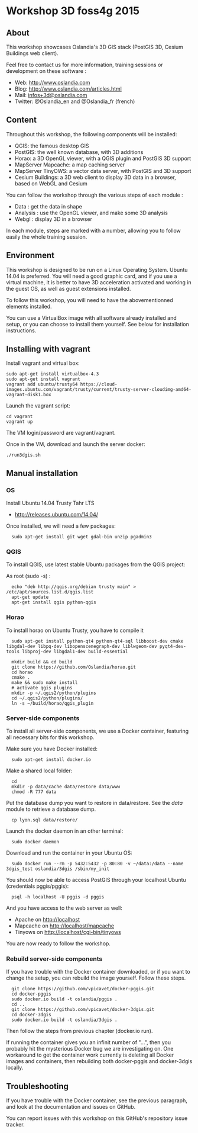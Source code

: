 # Workshop 3D foss4g 2015

## About

This workshop showcases Oslandia's 3D GIS stack (PostGIS 3D, Cesium Buildings web client).

Feel free to contact us for more information, training sessions or development on these software :

* Web: http://www.oslandia.com
* Blog: http://www.oslandia.com/articles.html
* Mail: infos+3d@oslandia.com
* Twitter: @Oslandia_en and @Oslandia_fr (french)

## Content

Throughout this workshop, the following components will be installed:

* QGIS: the famous desktop GIS 
* PostGIS: the well known database, with 3D additions
* Horao: a 3D OpenGL viewer, with a QGIS plugin and PostGIS 3D support
* MapServer Mapcache: a map caching server
* MapServer TinyOWS: a vector data server, with PostGIS and 3D support
* Cesium Buildings: a 3D web client to display 3D data in a browser, based on WebGL and Cesium

You can follow the workshop through the various steps of each module :

* Data : get the data in shape
* Analysis : use the OpenGL viewer, and make some 3D analysis
* Webgl : display 3D in a browser

In each module, steps are marked with a number, allowing you to follow easily the whole training session.

## Environment

This workshop is designed to be run on a Linux Operating System. Ubuntu 14.04 is preferred. You will need a good graphic card, and if you use a virtual machine, it is better to have 3D acceleration activated and working in the guest OS, as well as guest extensions installed.

To follow this workshop, you will need to have the abovementionned elements installed.

You can use a VirtualBox image with all software already installed and setup, or you can choose to install them yourself. See below for installation instructions.

## Installing with vagrant

Install vagrant and virtual box:

```
sudo apt-get install virtualbox-4.3
sudo apt-get install vagrant
vagrant add ubuntu/trusty64 https://cloud-images.ubuntu.com/vagrant/trusty/current/trusty-server-cloudimg-amd64-vagrant-disk1.box
```

Launch the vagrant script:

```
cd vagrant
vagrant up
```

The VM login/password are vagrant/vagrant.

Once in the VM, download and launch the server docker:

```
./run3dgis.sh
```

## Manual installation

### OS

Install Ubuntu 14.04 Trusty Tahr LTS

* http://releases.ubuntu.com/14.04/

Once installed, we will need a few packages:

```
  sudo apt-get install git wget gdal-bin unzip pgadmin3
```


### QGIS

To install QGIS, use latest stable Ubuntu packages from the QGIS project:

As root (sudo -s) :
```
  echo "deb http://qgis.org/debian trusty main" > /etc/apt/sources.list.d/qgis.list
  apt-get update
  apt-get install qgis python-qgis
```


### Horao

To install horao on Ubuntu Trusty, you have to compile it

```
  sudo apt-get install python-qt4 python-qt4-sql libboost-dev cmake libgdal-dev libpq-dev libopenscenegraph-dev liblwgeom-dev pyqt4-dev-tools libproj-dev libgdal1-dev build-essential

  mkdir build && cd build
  git clone https://github.com/Oslandia/horao.git
  cd horao
  cmake .
  make && sudo make install
  # activate qgis plugins
  mkdir -p ~/.qgis2/python/plugins
  cd ~/.qgis2/python/plugins/
  ln -s ~/build/horao/qgis_plugin
```

### Server-side components

To install all server-side components, we use a Docker container, featuring all necessary bits for this workshop.

Make sure you have Docker installed:

```
  sudo apt-get install docker.io
```

Make a shared local folder:

```
  cd
  mkdir -p data/cache data/restore data/www
  chmod -R 777 data
```

Put the database dump you want to restore in data/restore. See the *data* module to retrieve a database dump.

```
  cp lyon.sql data/restore/
```

Launch the docker daemon in an other terminal:

```
  sudo docker daemon
```

Download and run the container in your Ubuntu OS:

```
  sudo docker run --rm -p 5432:5432 -p 80:80 -v ~/data:/data --name 3dgis_test oslandia/3dgis /sbin/my_init
```

You should now be able to access PostGIS through your localhost Ubuntu (credentials pggis/pggis):

```
  psql -h localhost -U pggis -d pggis
```

And you have access to the web server as well:

* Apache on  [http://localhost](http://localhost)
* Mapcache on [http://localhost/mapcache](http://localhost/mapcache)
* Tinyows on [http://localhost/cgi-bin/tinyows](http://localhost/cgi-bin/tinyows)

You are now ready to follow the workshop.

### Rebuild server-side components

If you have trouble with the Docker container downloaded, or if you want to change the setup, you can rebuild the image yourself. Follow these steps.

```
  git clone https://github.com/vpicavet/docker-pggis.git
  cd docker-pggis
  sudo docker.io build -t oslandia/pggis .
  cd ..
  git clone https://github.com/vpicavet/docker-3dgis.git
  cd docker-3dgis
  sudo docker.io build -t oslandia/3dgis .
```

Then follow the steps from previous chapter (docker.io run).

If running the container gives you an infinit number of "...", then you probably hit the mysterious Docker bug we are investigating on. One workaround to get the container work currently is deleting all Docker images and containers, then rebuilding both docker-pggis and docker-3dgis locally.

## Troubleshooting

If you have trouble with the Docker container, see the previous paragraph, and look at the documentation and issues on GitHub.

You can report issues with this workshop on this GitHub's repository issue tracker.

